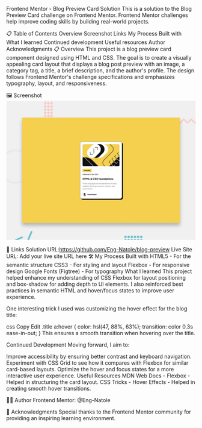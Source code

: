 Frontend Mentor - Blog Preview Card Solution
This is a solution to the Blog Preview Card challenge on Frontend Mentor. Frontend Mentor challenges help improve coding skills by building real-world projects.

📋 Table of Contents
Overview
Screenshot
Links
My Process
Built with
What I learned
Continued development
Useful resources
Author
Acknowledgments
📋 Overview
This project is a blog preview card component designed using HTML and CSS. The goal is to create a visually appealing card layout that displays a blog post preview with an image, a category tag, a title, a brief description, and the author's profile. The design follows Frontend Mentor's challenge specifications and emphasizes typography, layout, and responsiveness.

🖼️ Screenshot
![blog -preview-card](./assets/images/screenshot.jpg)

🔗 Links
Solution URL:https://github.com/Eng-Natole/blog-preview
Live Site URL: Add your live site URL here
🛠️ My Process
Built with
HTML5 - For the semantic structure
CSS3 - For styling and layout
Flexbox - For responsive design
Google Fonts (Figtree) - For typography
What I learned
This project helped enhance my understanding of CSS Flexbox for layout positioning and box-shadow for adding depth to UI elements. I also reinforced best practices in semantic HTML and hover/focus states to improve user experience.

One interesting trick I used was customizing the hover effect for the blog title:

css
Copy
Edit
.title a:hover {
color: hsl(47, 88%, 63%);
transition: color 0.3s ease-in-out;
}
This ensures a smooth transition when hovering over the title.

Continued Development
Moving forward, I aim to:

Improve accessibility by ensuring better contrast and keyboard navigation.
Experiment with CSS Grid to see how it compares with Flexbox for similar card-based layouts.
Optimize the hover and focus states for a more interactive user experience.
Useful Resources
MDN Web Docs - Flexbox - Helped in structuring the card layout.
CSS Tricks - Hover Effects - Helped in creating smooth hover transitions.

👨‍💻 Author
Frontend Mentor: @Eng-Natole

🙌 Acknowledgments
Special thanks to the Frontend Mentor community for providing an inspiring learning environment.
